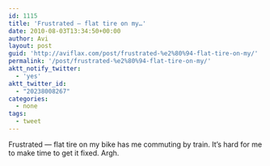 ```yaml
---
id: 1115
title: 'Frustrated — flat tire on my…'
date: 2010-08-03T13:34:50+00:00
author: Avi
layout: post
guid: 'http://aviflax.com/post/frustrated-%e2%80%94-flat-tire-on-my/'
permalink: '/post/frustrated-%e2%80%94-flat-tire-on-my/'
aktt_notify_twitter:
  - 'yes'
aktt_twitter_id:
  - "20238008267"
categories:
  - none
tags:
  - tweet
---
```

Frustrated — flat tire on my bike has me commuting by train. It&#8217;s hard for me to make time to get it fixed. Argh.